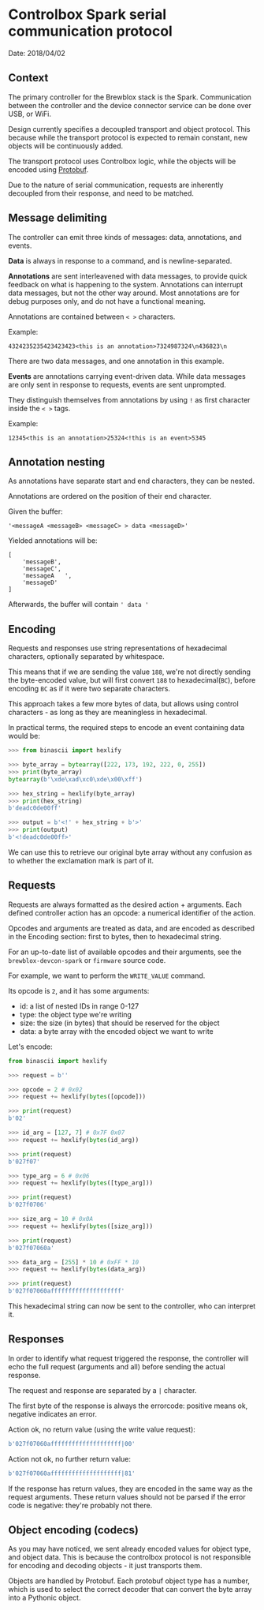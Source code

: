 # Controlbox Spark serial communication protocol

Date: 2018/04/02

## Context

The primary controller for the Brewblox stack is the Spark.
Communication between the controller and the device connector service can be done over USB, or WiFi.

Design currently specifies a decoupled transport and object protocol. 
This because while the transport protocol is expected to remain constant, new objects will be continuously added.

The transport protocol uses Controlbox logic, while the objects will be encoded using [Protobuf][1].

Due to the nature of serial communication, requests are inherently decoupled from their response, and need to be matched.

## Message delimiting

The controller can emit three kinds of messages: data, annotations, and events.

**Data** is always in response to a command, and is newline-separated.

**Annotations** are sent interleavened with data messages, to provide quick feedback on what is happening to the system. Annotations can interrupt data messages, but not the other way around.
Most annotations are for debug purposes only, and do not have a functional meaning.

Annotations are contained between `< >` characters.

Example:
```
4324235235423423423<this is an annotation>7324987324\n436823\n
```

There are two data messages, and one annotation in this example.

**Events** are annotations carrying event-driven data. While data messages are only sent in response to requests, events are sent unprompted.

They distinguish themselves from annotations by using `!` as first character inside the `< >` tags.

Example:
```
12345<this is an annotation>25324<!this is an event>5345
```

## Annotation nesting

As annotations have separate start and end characters, they can be nested.

Annotations are ordered on the position of their end character.

Given the buffer:

    '<messageA <messageB> <messageC> > data <messageD>'

Yielded annotations will be:

    [
        'messageB',
        'messageC',
        'messageA   ',
        'messageD'
    ]

Afterwards, the buffer will contain `' data '`

## Encoding

Requests and responses use string representations of hexadecimal characters, optionally separated by whitespace.

This means that if we are sending the value `188`, we're not directly sending the byte-encoded value, but will first convert `188` to hexadecimal(`BC`), before encoding `BC` as if it were two separate characters.

This approach takes a few more bytes of data, but allows using control characters - as long as they are meaningless in hexadecimal.

In practical terms, the required steps to encode an event containing data would be:

```python
>>> from binascii import hexlify

>>> byte_array = bytearray([222, 173, 192, 222, 0, 255])
>>> print(byte_array)
bytearray(b'\xde\xad\xc0\xde\x00\xff')

>>> hex_string = hexlify(byte_array)
>>> print(hex_string)
b'deadc0de00ff'

>>> output = b'<!' + hex_string + b'>'
>>> print(output)
b'<!deadc0de00ff>'
```

We can use this to retrieve our original byte array without any confusion as to whether the exclamation mark is part of it.

## Requests

Requests are always formatted as the desired action + arguments.
Each defined controller action has an opcode: a numerical identifier of the action.

Opcodes and arguments are treated as data, and are encoded as described in the Encoding section: first to bytes, then to hexadecimal string.

For an up-to-date list of available opcodes and their arguments, see the `brewblox-devcon-spark` or `firmware` source code.

For example, we want to perform the `WRITE_VALUE` command.

Its opcode is `2`, and it has some arguments:

* id: a list of nested IDs in range 0-127
* type: the object type we're writing
* size: the size (in bytes) that should be reserved for the object
* data: a byte array with the encoded object we want to write

Let's encode:

```python
from binascii import hexlify

>>> request = b''

>>> opcode = 2 # 0x02
>>> request += hexlify(bytes([opcode]))

>>> print(request)
b'02'

>>> id_arg = [127, 7] # 0x7F 0x07
>>> request += hexlify(bytes(id_arg))

>>> print(request)
b'027f07'

>>> type_arg = 6 # 0x06
>>> request += hexlify(bytes([type_arg]))

>>> print(request)
b'027f0706'

>>> size_arg = 10 # 0x0A
>>> request += hexlify(bytes([size_arg]))

>>> print(request)
b'027f07060a'

>>> data_arg = [255] * 10 # 0xFF * 10
>>> request += hexlify(bytes(data_arg))

>>> print(request)
b'027f07060affffffffffffffffffff'

```

This hexadecimal string can now be sent to the controller, who can interpret it.

## Responses

In order to identify what request triggered the response, the controller will echo the full request (arguments and all) before sending the actual response.

The request and response are separated by a `|` character.

The first byte of the response is always the errorcode: positive means ok, negative indicates an error.

Action ok, no return value (using the write value request):
```python
b'027f07060affffffffffffffffffff|00'
```

Action not ok, no further return value:
```python
b'027f07060affffffffffffffffffff|81'
```

If the response has return values, they are encoded in the same way as the request arguments. These return values should not be parsed if the error code is negative: they're probably not there.

## Object encoding (codecs)

As you may have noticed, we sent already encoded values for object type, and object data. This is because the controlbox protocol is not responsible for encoding and decoding objects - it just transports them.

Objects are handled by Protobuf. Each protobuf object type has a number, which is used to select the correct decoder that can convert the byte array into a Pythonic object.




[1]: https://github.com/google/protobuf